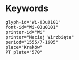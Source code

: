 # Keywords
<pre>
glyph-id="Wi-03u0101"
font-id="Wi-03u0101"
printer-id="Wi"
printer="Maciej Wirzbięta"
period="1555/7-1605"
place="Kraków"
PT plate="570"
</pre>
